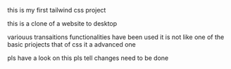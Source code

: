 this is my first tailwind css project


this is a clone of a website  to desktop 


variouus transaitions functionalities have been used 
it is not like one of the basic priojects that of css it a advanced one 


pls have a look on this pls tell changes need to be done
